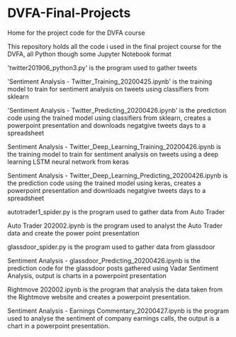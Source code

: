 # DVFA-Final-Projects
Home for the project code for the DVFA course

This repository holds all the code i used in the final project course for the DVFA, all Python though some Jupyter Notebook format


'twitter201906_python3.py' is the program used to gather tweets

'Sentiment Analysis - Twitter_Training_20200425.ipynb' is the training model to train for sentiment analysis on tweets using classifiers from sklearn

'Sentiment Analysis - Twitter_Predicting_20200426.ipynb' is the prediction code using the trained model using classifiers from sklearn, creates a powerpoint presentation and downloads negatgive tweets days to a spreadsheet

Sentiment Analysis - Twitter_Deep_Learning_Training_20200426.ipynb is the training model to train for sentiment analysis on tweets using a deep learning LSTM neural network from keras

Sentiment Analysis - Twitter_Deep_Learning_Predicting_20200426.ipynb is the prediction code using the trained model using keras, creates a powerpoint presentation and downloads negatgive tweets days to a spreadsheet

autotrader1_spider.py is the program used to gather data from Auto Trader

Auto Trader 202002.ipynb is the program used to analyst the Auto Trader data and create the power point presentation

glassdoor_spider.py is the program used to gather data from glassdoor

Sentiment Analysis - glassdoor_Predicting_20200426.ipynb is the prediction code for the glassdoor posts gathered using Vadar Sentiment Analysis, output is charts in a powerpoint presentation

Rightmove 202002.ipynb is the program that analysis the data taken from the Rightmove website and creates a powerpoint presentation.

Sentiment Analysis - Earnings Commentary_20200427.ipynb is the program used to analyse the sentiment of company earnings calls, the output is a chart in a powerpoint presentation.
